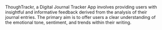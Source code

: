 ThoughTrackr, a Digital Journal Tracker App involves providing users with insightful and informative feedback derived from the analysis of their journal entries. The primary aim is to offer users a clear understanding of the emotional tone, sentiment, and trends within their writing.
